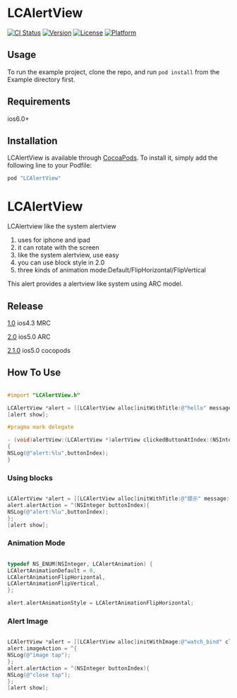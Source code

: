 # LCAlertView

[![CI Status](http://img.shields.io/travis/xulicheng/LCAlertView.svg?style=flat)](https://travis-ci.org/xulicheng/LCAlertView)
[![Version](https://img.shields.io/cocoapods/v/LCAlertView.svg?style=flat)](http://cocoapods.org/pods/LCAlertView)
[![License](https://img.shields.io/cocoapods/l/LCAlertView.svg?style=flat)](http://cocoapods.org/pods/LCAlertView)
[![Platform](https://img.shields.io/cocoapods/p/LCAlertView.svg?style=flat)](http://cocoapods.org/pods/LCAlertView)

## Usage

To run the example project, clone the repo, and run `pod install` from the Example directory first.

## Requirements

ios6.0+

## Installation

LCAlertView is available through [CocoaPods](http://cocoapods.org). To install
it, simply add the following line to your Podfile:

```ruby
pod "LCAlertView"
```


LCAlertView
=========
LCAlertview like the system alertview

1. uses for iphone and ipad
2. it can rotate with the screen
3. like the system alertview, use easy
4. you can use block style in 2.0
5. three kinds of animation mode:Default/FlipHorizontal/FlipVertical

This alert provides a alertview like system using ARC model.

Release
----------
[1.0](https://github.com/dudongdaoqi/LCAlertView/tree/1.0) ios4.3 MRC

[2.0](https://github.com/dudongdaoqi/LCAlertView/releases/tag/v2.0) ios5.0 ARC

[2.1.0](https://github.com/dudongdaoqi/LCAlertView/releases/tag/2.1.0) ios5.0 cocopods

How To Use
----------

```objective-c

#import "LCAlertView.h"

LCAlertView *alert = [[LCAlertView alloc]initWithTitle:@"hello" message:@"are you ready" delegate:self cancelButtonTitle:@"cancle" otherButtonTitles:@"sure",nil];
[alert show]; 

#pragma mark delegate

- (void)alertView:(LCAlertView *)alertView clickedButtonAtIndex:(NSInteger)buttonIndex
{
NSLog(@"alert:%lu",buttonIndex);
}
```

### Using blocks

```objective-c

LCAlertView *alert = [[LCAlertView alloc]initWithTitle:@"提示" message:@"网路不稳定" delegate:self cancelButtonTitle:@"取消" otherButtonTitles:@"确定",nil];
alert.alertAction = ^(NSInteger buttonIndex){
NSLog(@"alert:%lu",buttonIndex);
};
[alert show];
```

### Animation Mode

```objective-c

typedef NS_ENUM(NSInteger, LCAlertAnimation) {
LCAlertAnimationDefault = 0,
LCAlertAnimationFlipHorizontal,
LCAlertAnimationFlipVertical,
};

alert.alertAnimationStyle = LCAlertAnimationFlipHorizontal;

```

### Alert Image


```objective-c

LCAlertView *alert = [[LCAlertView alloc]initWithImage:@"watch_bind" closeImage:@"confirm_delete" delegate:self];
alert.imageAction = ^{
NSLog(@"image tap");
};
alert.alertAction = ^(NSInteger buttonIndex){
NSLog(@"close tap");
};
[alert show];

```

